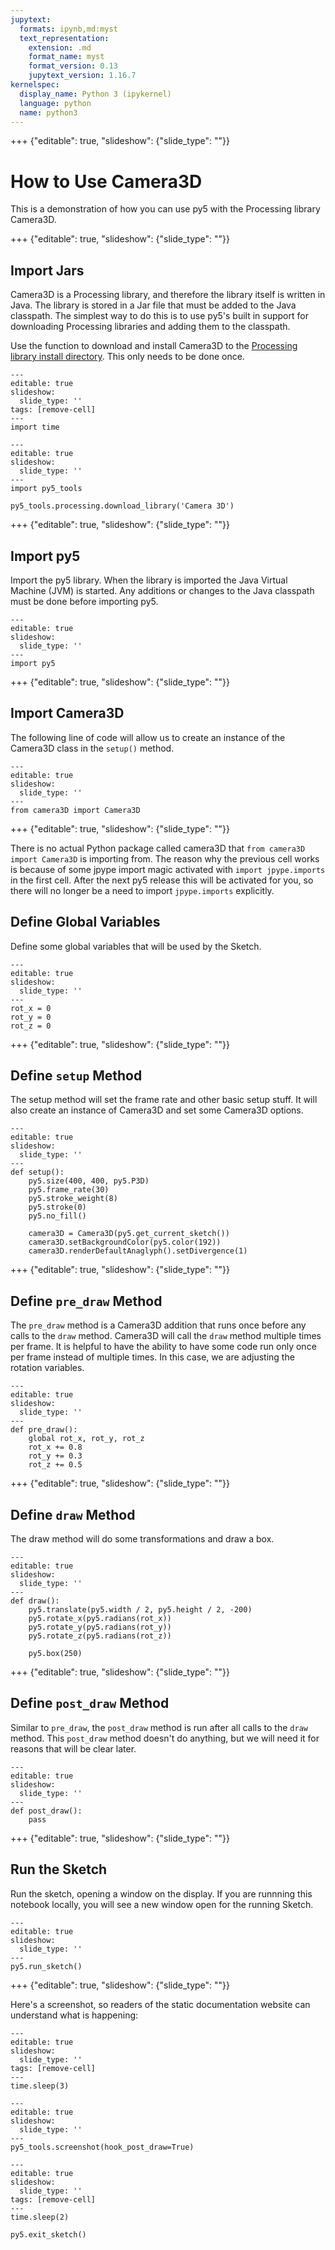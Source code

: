 ```yaml
---
jupytext:
  formats: ipynb,md:myst
  text_representation:
    extension: .md
    format_name: myst
    format_version: 0.13
    jupytext_version: 1.16.7
kernelspec:
  display_name: Python 3 (ipykernel)
  language: python
  name: python3
---
```


+++ {"editable": true, "slideshow": {"slide_type": ""}}

# How to Use Camera3D

This is a demonstration of how you can use py5 with the Processing library Camera3D.

+++ {"editable": true, "slideshow": {"slide_type": ""}}

## Import Jars

Camera3D is a Processing library, and therefore the library itself is written in Java. The library is stored in a Jar file that must be added to the Java classpath. The simplest way to do this is to use py5's
built in support for downloading Processing libraries and adding them to the classpath.

Use the [](/reference/py5tools_processing_download_library) function to download and install Camera3D to the [Processing library install directory](py5tools_processing_library_storage_dir). This only needs to be done once.

```{code-cell} ipython3
---
editable: true
slideshow:
  slide_type: ''
tags: [remove-cell]
---
import time
```

```{code-cell} ipython3
---
editable: true
slideshow:
  slide_type: ''
---
import py5_tools

py5_tools.processing.download_library('Camera 3D')
```

+++ {"editable": true, "slideshow": {"slide_type": ""}}

## Import py5

Import the py5 library. When the library is imported the Java Virtual Machine (JVM) is started. Any additions or changes to the Java classpath must be done before importing py5.

```{code-cell} ipython3
---
editable: true
slideshow:
  slide_type: ''
---
import py5
```

+++ {"editable": true, "slideshow": {"slide_type": ""}}

## Import Camera3D

The following line of code will allow us to create an instance of the Camera3D class in the `setup()` method.

```{code-cell} ipython3
---
editable: true
slideshow:
  slide_type: ''
---
from camera3D import Camera3D
```

+++ {"editable": true, "slideshow": {"slide_type": ""}}

There is no actual Python package called camera3D that `from camera3D import Camera3D` is importing from. The reason why the previous cell works is because of some jpype import magic activated with `import jpype.imports` in the first cell. After the next py5 release this will be activated for you, so there will no longer be a need to import `jpype.imports` explicitly.

## Define Global Variables

Define some global variables that will be used by the Sketch.

```{code-cell} ipython3
---
editable: true
slideshow:
  slide_type: ''
---
rot_x = 0
rot_y = 0
rot_z = 0
```

+++ {"editable": true, "slideshow": {"slide_type": ""}}

## Define `setup` Method

The setup method will set the frame rate and other basic setup stuff. It will also create an instance of Camera3D and set some Camera3D options.

```{code-cell} ipython3
---
editable: true
slideshow:
  slide_type: ''
---
def setup():
    py5.size(400, 400, py5.P3D)
    py5.frame_rate(30)
    py5.stroke_weight(8)
    py5.stroke(0)
    py5.no_fill()

    camera3D = Camera3D(py5.get_current_sketch())
    camera3D.setBackgroundColor(py5.color(192))
    camera3D.renderDefaultAnaglyph().setDivergence(1)
```

+++ {"editable": true, "slideshow": {"slide_type": ""}}

## Define `pre_draw` Method

The `pre_draw` method is a Camera3D addition that runs once before any calls to the `draw` method. Camera3D will call the `draw` method multiple times per frame. It is helpful to have the ability to have some code run only once per frame instead of multiple times. In this case, we are adjusting the rotation variables.

```{code-cell} ipython3
---
editable: true
slideshow:
  slide_type: ''
---
def pre_draw():
    global rot_x, rot_y, rot_z
    rot_x += 0.8
    rot_y += 0.3
    rot_z += 0.5
```

+++ {"editable": true, "slideshow": {"slide_type": ""}}

## Define `draw` Method

The draw method will do some transformations and draw a box.

```{code-cell} ipython3
---
editable: true
slideshow:
  slide_type: ''
---
def draw():
    py5.translate(py5.width / 2, py5.height / 2, -200)
    py5.rotate_x(py5.radians(rot_x))
    py5.rotate_y(py5.radians(rot_y))
    py5.rotate_z(py5.radians(rot_z))

    py5.box(250)
```

+++ {"editable": true, "slideshow": {"slide_type": ""}}

## Define `post_draw` Method

Similar to `pre_draw`, the `post_draw` method is run after all calls to the `draw` method. This `post_draw` method doesn't do anything, but we will need it for reasons that will be clear later.

```{code-cell} ipython3
---
editable: true
slideshow:
  slide_type: ''
---
def post_draw():
    pass
```

+++ {"editable": true, "slideshow": {"slide_type": ""}}

## Run the Sketch

Run the sketch, opening a window on the display. If you are runnning this notebook locally, you will see a new window open for the running Sketch.

```{code-cell} ipython3
---
editable: true
slideshow:
  slide_type: ''
---
py5.run_sketch()
```

+++ {"editable": true, "slideshow": {"slide_type": ""}}

Here's a screenshot, so readers of the static documentation website can understand what is happening:

```{code-cell} ipython3
---
editable: true
slideshow:
  slide_type: ''
tags: [remove-cell]
---
time.sleep(3)
```

```{code-cell} ipython3
---
editable: true
slideshow:
  slide_type: ''
---
py5_tools.screenshot(hook_post_draw=True)
```

```{code-cell} ipython3
---
editable: true
slideshow:
  slide_type: ''
tags: [remove-cell]
---
time.sleep(2)

py5.exit_sketch()
```
